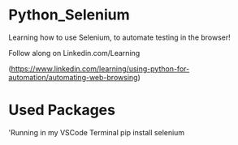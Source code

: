 # Python_Selenium
Learning how to use Selenium, to automate testing in the browser!

Follow along on Linkedin.com/Learning

(https://www.linkedin.com/learning/using-python-for-automation/automating-web-browsing)


# Used Packages

'Running in my VSCode Terminal
pip install selenium
